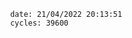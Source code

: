 

                date: 21/04/2022 20:13:51
                cycles: 39600

                         